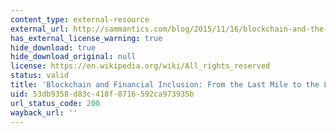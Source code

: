 ```yaml
---
content_type: external-resource
external_url: http://sammantics.com/blog/2015/11/16/blockchain-and-the-big-financial-inclusion-opportunity
has_external_license_warning: true
hide_download: true
hide_download_original: null
license: https://en.wikipedia.org/wiki/All_rights_reserved
status: valid
title: 'Blockchain and Financial Inclusion: From the Last Mile to the Last Meter'
uid: 53db9358-d83c-418f-8716-592ca973935b
url_status_code: 200
wayback_url: ''
---
```

